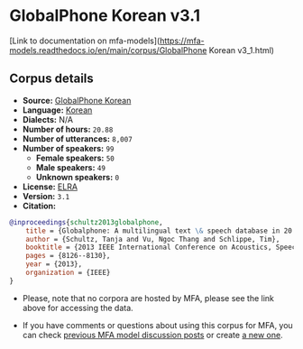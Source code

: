 
# GlobalPhone Korean v3.1

[Link to documentation on mfa-models](https://mfa-models.readthedocs.io/en/main/corpus/GlobalPhone Korean v3_1.html)

## Corpus details

- **Source:** [GlobalPhone Korean](https://catalogue.elra.info/en-us/repository/browse/ELRA-S0200/)
- **Language:** [Korean](https://en.wikipedia.org/wiki/Korean_language)
- **Dialects:** N/A
- **Number of hours:** `20.88`
- **Number of utterances:** `8,007`
- **Number of speakers:** `99`
  - **Female speakers:** `50`
  - **Male speakers:** `49`
  - **Unknown speakers:** `0`
- **License:** [ELRA](https://www.elra.info/en/services-around-lrs/distribution/licensing/)
- **Version:** `3.1`
- **Citation:**
```bibtex
@inproceedings{schultz2013globalphone,
	title = {Globalphone: A multilingual text \& speech database in 20 languages},
	author = {Schultz, Tanja and Vu, Ngoc Thang and Schlippe, Tim},
	booktitle = {2013 IEEE International Conference on Acoustics, Speech and Signal Processing},
	pages = {8126--8130},
	year = {2013},
	organization = {IEEE}
}
```

- Please, note that no corpora are hosted by MFA, please see the link above for accessing the data.

- If you have comments or questions about using this corpus for MFA, you can check [previous MFA model discussion posts](https://github.com/MontrealCorpusTools/mfa-models/discussions?discussions_q=GlobalPhone+Korean+v3.1) or create [a new one](https://github.com/MontrealCorpusTools/mfa-models/discussions/new).

